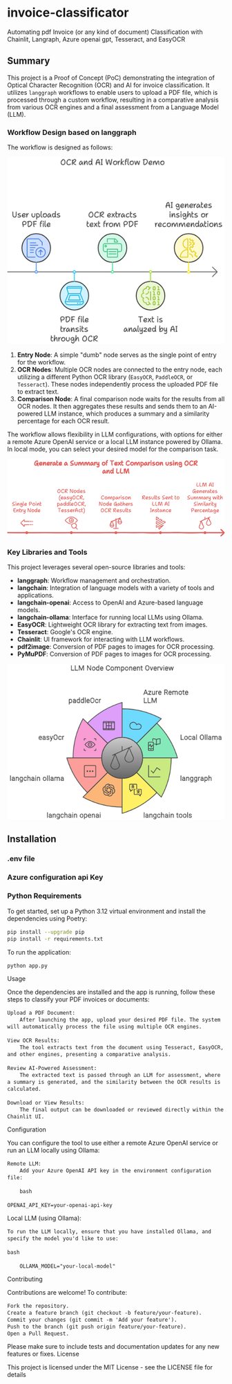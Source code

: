 # invoice-classificator
Automating pdf Invoice (or any kind of document) Classification with Chainlit, Langraph, Azure openai gpt, Tesseract, and EasyOCR

## Summary

This project is a Proof of Concept (PoC) demonstrating the integration of Optical Character Recognition (OCR) and AI for invoice classification. It utilizes `langgraph` workflows to enable users to upload a PDF file, which is processed through a custom workflow, resulting in a comparative analysis from various OCR engines and a final assessment from a Language Model (LLM).

### Workflow Design based on langgraph

The workflow is designed as follows:

![Workflow Design](images/design.png)

1. **Entry Node**: A simple "dumb" node serves as the single point of entry for the workflow.
2. **OCR Nodes**: Multiple OCR nodes are connected to the entry node, each utilizing a different Python OCR library (`EasyOCR`, `PaddleOCR`, or `Tesseract`). These nodes independently process the uploaded PDF file to extract text.
3. **Comparison Node**: A final comparison node waits for the results from all OCR nodes. It then aggregates these results and sends them to an AI-powered LLM instance, which produces a summary and a similarity percentage for each OCR result.

The workflow allows flexibility in LLM configurations, with options for either a remote Azure OpenAI service or a local LLM instance powered by Ollama. In local mode, you can select your desired model for the comparison task.

![Workflow Design](images/design3.png)

### Key Libraries and Tools

This project leverages several open-source libraries and tools:

- **langgraph**: Workflow management and orchestration.
- **langchain**: Integration of language models with a variety of tools and applications.
- **langchain-openai**: Access to OpenAI and Azure-based language models.
- **langchain-ollama**: Interface for running local LLMs using Ollama.
- **EasyOCR**: Lightweight OCR library for extracting text from images.
- **Tesseract**: Google's OCR engine.
- **Chainlit**: UI framework for interacting with LLM workflows.
- **pdf2image**: Conversion of PDF pages to images for OCR processing.
- **PyMuPDF**: Conversion of PDF pages to images for OCR processing.

![Libraries](images/libs.png)

## Installation

### .env file

### Azure configuration api Key

### Python Requirements

To get started, set up a Python 3.12 virtual environment and install the dependencies using Poetry:

```bash
pip install --upgrade pip
pip install -r requirements.txt
```

To run the application:

```angular2html
python app.py
```

Usage

Once the dependencies are installed and the app is running, follow these steps to classify your PDF invoices or documents:

    Upload a PDF Document:
        After launching the app, upload your desired PDF file. The system will automatically process the file using multiple OCR engines.

    View OCR Results:
        The tool extracts text from the document using Tesseract, EasyOCR, and other engines, presenting a comparative analysis.

    Review AI-Powered Assessment:
        The extracted text is passed through an LLM for assessment, where a summary is generated, and the similarity between the OCR results is calculated.

    Download or View Results:
        The final output can be downloaded or reviewed directly within the Chainlit UI.

Configuration

You can configure the tool to use either a remote Azure OpenAI service or run an LLM locally using Ollama:

    Remote LLM:
        Add your Azure OpenAI API key in the environment configuration file:

        bash

    OPENAI_API_KEY=your-openai-api-key

Local LLM (using Ollama):

    To run the LLM locally, ensure that you have installed Ollama, and specify the model you'd like to use:

    bash

        OLLAMA_MODEL="your-local-model"

Contributing

Contributions are welcome! To contribute:

    Fork the repository.
    Create a feature branch (git checkout -b feature/your-feature).
    Commit your changes (git commit -m 'Add your feature').
    Push to the branch (git push origin feature/your-feature).
    Open a Pull Request.

Please make sure to include tests and documentation updates for any new features or fixes.
License

This project is licensed under the MIT License - see the LICENSE file for details
